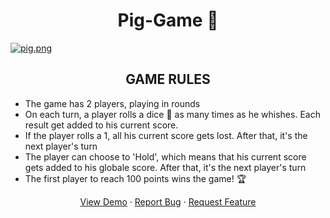 <h1 align="center">Pig-Game 🐷</h1>

[![pig.png](https://i.postimg.cc/DzYhn23N/pig.png)](https://postimg.cc/Y4gZxB9N)

<h2 align="center">GAME RULES </h2>

- The game has 2 players, playing in rounds
- On each turn, a player rolls a dice 🎲 as many times as he whishes. Each result get added to his current score.
- If the player rolls a 1, all his current score gets lost. After that, it's the next player's turn
- The player can choose to 'Hold', which means that his current score gets added to his globale score. After that, it's the next player's turn
- The first player to reach 100 points wins the game! 🏆

<p align="center">
<a href="https://alessiopisanoweb.github.io/pig-game/">View Demo</a>
·
<a href="https://github.com/alessiopisanoweb/pig-game/issues">Report Bug</a>
·
<a href="https://github.com/alessiopisanoweb/pig-game/issues">Request Feature</a>
</p>
